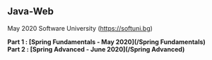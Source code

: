 ## Java-Web
May 2020 Software University (https://softuni.bg)  

**Part 1 : [Spring Fundamentals - May 2020](/Spring Fundamentals)  
Part 2 : [Spring Advanced - June 2020](/Spring Advanced)**